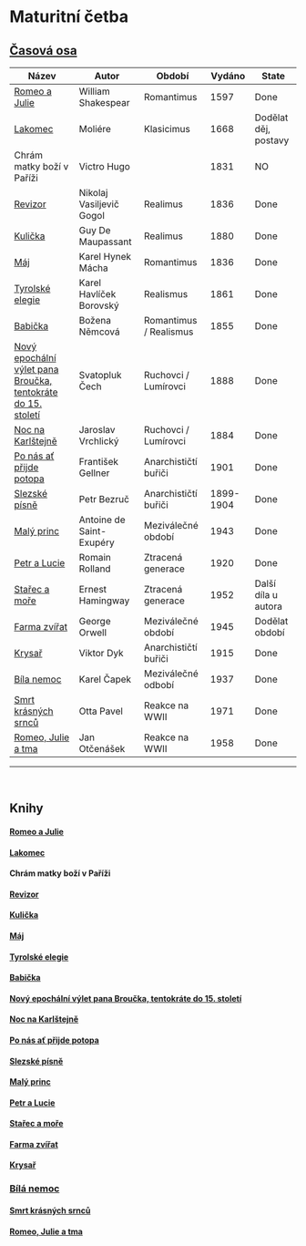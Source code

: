 # **Maturitní četba**

## [Časová osa](./Casova_osa.md)

| Název                                                                                  | Autor                    | Období                 | Vydáno    | State                |
| -------------------------------------------------------------------------------------- | ------------------------ | ---------------------- | --------- | -------------------- |
| [Romeo a Julie](./Books/Romeo_Julie.md)                                                | William Shakespear       | Romantimus             | 1597      | Done                 |
| [Lakomec](./Books/Lakomec.md)                                                          | Moliére                  | Klasicimus             | 1668      | Dodělat děj, postavy |
| Chrám matky boží v Paříži                                                              | Victro Hugo              |                        | 1831      | NO                   |
| [Revizor](./Books/Revizor.md)                                                          | Nikolaj Vasiljevič Gogol | Realimus               | 1836      | Done                 |
| [Kulička](./Books/Kulicka.md)                                                          | Guy De Maupassant        | Realimus               | 1880      | Done                 |
| [Máj](./Books/Maj.md)                                                                  | Karel Hynek Mácha        | Romantimus             | 1836      | Done                 |
| [Tyrolské elegie](./Books/Tyrolske_Elegie.md)                                          | Karel Havlíček Borovský  | Realismus              | 1861      | Done                 |
| [Babička](./Books/Babicka.md)                                                          | Božena Němcová           | Romantimus / Realismus | 1855      | Done                 |
| [Nový epochální výlet pana Broučka, tentokráte do 15. století](./Books/Pan_Broucek.md) | Svatopluk Čech           | Ruchovci / Lumírovci   | 1888      | Done                 |
| [Noc na Karlštejně](./Books/Noc_na_Karlstejne.md)                                      | Jaroslav Vrchlický       | Ruchovci / Lumírovci   | 1884      | Done                 |
| [Po nás ať přijde potopa](./Books/Po_nas_at_prijde_potopa.md)                          | František Gellner        | Anarchističtí buřiči   | 1901      | Done                 |
| [Slezské písně](./Books/Slezske_pisne.md)                                              | Petr Bezruč              | Anarchističtí buřiči   | 1899-1904 | Done                 |
| [Malý princ](./Books/Maly_princ.md)                                                    | Antoine de Saint-Exupéry | Meziválečné období     | 1943      | Done                 |
| [Petr a Lucie](./Books/Petr_Lucie.md)                                                  | Romain Rolland           | Ztracená generace      | 1920      | Done                 |
| [Stařec a moře](./Books/Starec_a_more.md)                                              | Ernest Hamingway         | Ztracená generace      | 1952      | Další díla u autora  |
| [Farma zvířat](./Books/Farma_Zvirat.md)                                                | George Orwell            | Meziválečné období     | 1945      | Dodělat období       |
| [Krysař](./Books/Krysar.md)                                                            | Viktor Dyk               | Anarchističtí buřiči   | 1915      | Done                 |
| [Bíla nemoc](./Books/Bila_nemoc.md)                                                    | Karel Čapek              | Meziválečné odbobí     | 1937      | Done                 |
| [Smrt krásných srnců](./Books/Smrt_Krasnych_Srncu.md)                                  | Otta Pavel               | Reakce na WWII         | 1971      | Done                 |
| [Romeo, Julie a tma](./Books/Romeo_julie_tma.md)                                       | Jan Otčenášek            | Reakce na WWII         | 1958      | Done                 |

<hr/>
<br/>

## Knihy

#### [Romeo a Julie](./Books/Romeo_Julie.md)

#### [Lakomec](./Books/Lakomec.md)

#### Chrám matky boží v Paříži

#### [Revizor](./Books/Revizor.md)

#### [Kulička](./Books/Kulicka.md)

#### [Máj](./Books/Maj.md)

#### [Tyrolské elegie](./Books/Tyrolske_Elegie.md)

#### [Babička](./Books/Babicka.md)

#### [Nový epochální výlet pana Broučka, tentokráte do 15. století](./Books/Pan_Broucek.md)

#### [Noc na Karlštejně](./Books/Noc_na_Karlstejne.md)

#### [Po nás ať přijde potopa](./Books/Po_nas_at_prijde_potopa.md)

#### [Slezské písně](./Books/Slezske_pisne.md)

#### [Malý princ](./Books/Maly_princ.md)

#### [Petr a Lucie](./Books/Petr_Lucie.md)

#### [Stařec a moře](./Books/Starec_a_more.md)

#### [Farma zvířat](./Books/Farma_Zvirat.md)

#### [Krysař](./Books/Krysar.md)

### [Bílá nemoc](./Books/Bila_nemoc.md)

#### [Smrt krásných srnců](./Books/Smrt_Krasnych_Srncu.md)

#### [Romeo, Julie a tma](./Books/Romeo_julie_tma.md)
